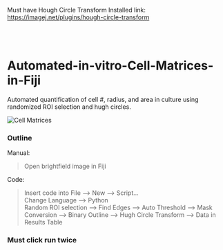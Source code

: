 Must have Hough Circle Transform Installed
link: https://imagej.net/plugins/hough-circle-transform

<br />
<br />

# Automated-in-vitro-Cell-Matrices-in-Fiji

Automated quantification of cell #, radius, and area in culture using randomized ROI selection and hugh circles. 

![Cell Matrices](https://user-images.githubusercontent.com/88243822/212144545-cd672258-93de-40a4-9759-9a825b085531.png)

### Outline
Manual: <br />
> Open brightfield image in Fiji
  
Code: <br />
> Insert code into File --> New --> Script... <br />
> Change Language --> Python <br />
> Random ROI selection --> Find Edges --> Auto Threshold --> Mask Conversion --> Binary Outline --> Hugh Circle Transform --> Data in Results Table <br />

### Must click run twice

